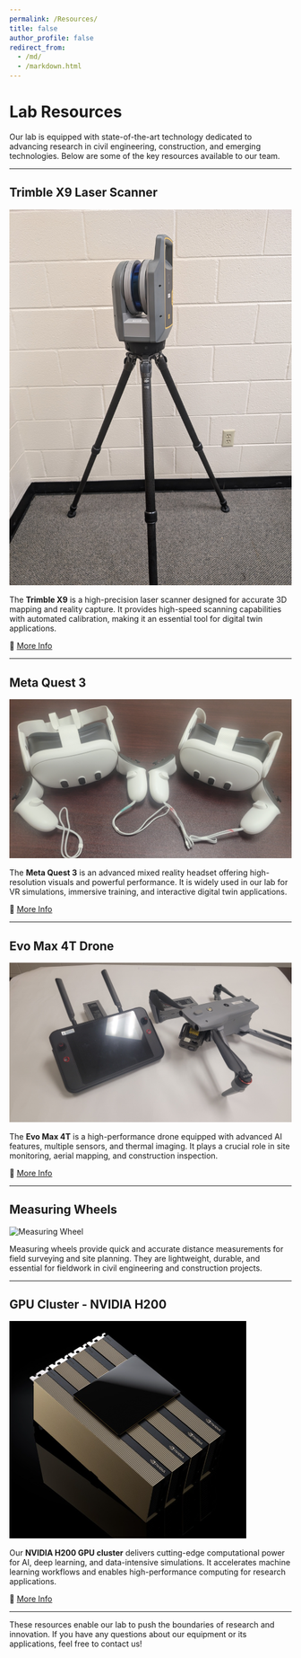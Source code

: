 ```yaml
---
permalink: /Resources/
title: false
author_profile: false
redirect_from: 
  - /md/
  - /markdown.html
---
```


# **Lab Resources**
Our lab is equipped with state-of-the-art technology dedicated to advancing research in civil engineering, construction, and emerging technologies. Below are some of the key resources available to our team.

---

## **Trimble X9 Laser Scanner**
![Trimble X9](resources_pictures/laser_scanner.jpg)

The **Trimble X9** is a high-precision laser scanner designed for accurate 3D mapping and reality capture. It provides high-speed scanning capabilities with automated calibration, making it an essential tool for digital twin applications.

🔗 [More Info](https://www.trimble.com/en/products/building-construction-field-systems/x9-scanner)

---

## **Meta Quest 3**
![Meta Quest 3](meta_quest.jpg)

The **Meta Quest 3** is an advanced mixed reality headset offering high-resolution visuals and powerful performance. It is widely used in our lab for VR simulations, immersive training, and interactive digital twin applications.

🔗 [More Info](https://www.meta.com/quest/quest-3/?srsltid=AfmBOorfStGhCrtk1qbhmK4Tm5fq0LZiwBQSzFdaV-FJpizbXKKrO2jY)

---

## **Evo Max 4T Drone**
![Evo Max 4T](evo_drone.jpg)

The **Evo Max 4T** is a high-performance drone equipped with advanced AI features, multiple sensors, and thermal imaging. It plays a crucial role in site monitoring, aerial mapping, and construction inspection.

🔗 [More Info](https://shop.autelrobotics.com/products/evo-max-4t)

---

## **Measuring Wheels**
![Measuring Wheel](measuring_wheel.jpg)

Measuring wheels provide quick and accurate distance measurements for field surveying and site planning. They are lightweight, durable, and essential for fieldwork in civil engineering and construction projects.

---

## **GPU Cluster - NVIDIA H200**
![NVIDIA H200](nvidia_h200.png)

Our **NVIDIA H200 GPU cluster** delivers cutting-edge computational power for AI, deep learning, and data-intensive simulations. It accelerates machine learning workflows and enables high-performance computing for research applications.

🔗 [More Info](https://www.nvidia.com/en-us/data-center/dgx-h200/)

---

These resources enable our lab to push the boundaries of research and innovation. If you have any questions about our equipment or its applications, feel free to contact us!
